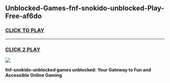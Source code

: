 
## Unblocked-Games-fnf-snokido-unblocked-Play-Free-af6do
<h3>
<a href="https://premium76.site?title=fnf-snokido-unblocked&ref=10A">CLICK TO PLAY</a></h3>
<hr>

<h3>
<a href="https://premium76.site?title=fnf-snokido-unblocked&ref=10A">CLICK 2 PLAY</a>
  
</h3>

<a href="https://premium76.site?title=fnf-snokido-unblocked&ref=10A"><img src="https://clearcache.store/games.png"></a>


**fnf-snokido-unblocked games unblocked: Your Gateway to Fun and Accessible Online Gaming**
